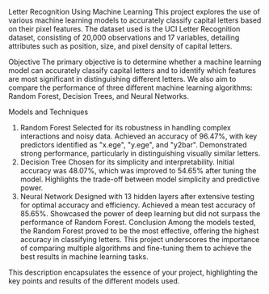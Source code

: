 Letter Recognition Using Machine Learning
This project explores the use of various machine learning models to accurately classify capital letters based on their pixel features. The dataset used is the UCI Letter Recognition dataset, consisting of 20,000 observations and 17 variables, detailing attributes such as position, size, and pixel density of capital letters.

Objective
The primary objective is to determine whether a machine learning model can accurately classify capital letters and to identify which features are most significant in distinguishing different letters. We also aim to compare the performance of three different machine learning algorithms: Random Forest, Decision Trees, and Neural Networks.

Models and Techniques
1. Random Forest
Selected for its robustness in handling complex interactions and noisy data.
Achieved an accuracy of 96.47%, with key predictors identified as "x.ege", "y.ege", and "y2bar".
Demonstrated strong performance, particularly in distinguishing visually similar letters.
2. Decision Tree
Chosen for its simplicity and interpretability.
Initial accuracy was 48.07%, which was improved to 54.65% after tuning the model.
Highlights the trade-off between model simplicity and predictive power.
3. Neural Network
Designed with 13 hidden layers after extensive testing for optimal accuracy and efficiency.
Achieved a mean test accuracy of 85.65%.
Showcased the power of deep learning but did not surpass the performance of Random Forest.
Conclusion
Among the models tested, the Random Forest proved to be the most effective, offering the highest accuracy in classifying letters. This project underscores the importance of comparing multiple algorithms and fine-tuning them to achieve the best results in machine learning tasks.

This description encapsulates the essence of your project, highlighting the key points and results of the different models used.
